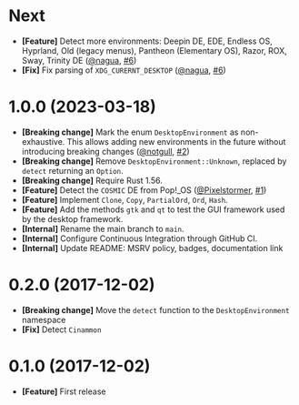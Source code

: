 # Next

- **[Feature]** Detect more environments: Deepin DE, EDE, Endless OS, Hyprland, Old (legacy menus), Pantheon (Elementary OS), Razor, ROX, Sway, Trinity DE ([@nagua](https://github.com/nagua), [#6](https://github.com/demurgos/detect-desktop-environment/pull/6))
- **[Fix]** Fix parsing of `XDG_CURERNT_DESKTOP` ([@nagua](https://github.com/nagua), [#6](https://github.com/demurgos/detect-desktop-environment/pull/6))

# 1.0.0 (2023-03-18)

- **[Breaking change]** Mark the enum `DesktopEnvironment` as non-exhaustive. This allows adding new environments in
  the future without introducing breaking changes ([@notgull](https://github.com/notgull), [#2](https://github.com/demurgos/detect-desktop-environment/pull/2))
- **[Breaking change]** Remove `DesktopEnvironment::Unknown`, replaced by `detect` returning an `Option`.
- **[Breaking change]** Require Rust 1.56.
- **[Feature]** Detect the `COSMIC` DE from Pop!_OS ([@Pixelstormer](https://github.com/Pixelstormer), [#1](https://github.com/demurgos/detect-desktop-environment/pull/1))
- **[Feature]** Implement `Clone`, `Copy`, `PartialOrd`, `Ord`, `Hash`.
- **[Feature]** Add the methods `gtk` and `qt` to test the GUI framework used by the desktop framework.
- **[Internal]** Rename the main branch to `main`.
- **[Internal]** Configure Continuous Integration through GitHub CI.
- **[Internal]** Update README: MSRV policy, badges, documentation link

# 0.2.0 (2017-12-02)

- **[Breaking change]** Move the `detect` function to the `DesktopEnvironment` namespace
- **[Fix]** Detect `Cinammon`

# 0.1.0 (2017-12-02)

- **[Feature]** First release
